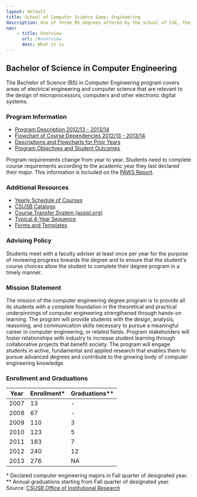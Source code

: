 ```yaml
---
layout: default
title: School of Computer Science &amp; Engineering
description: One of three BS degrees offered by the School of CSE, the BS in Computer Science is a 4-year degree with a combined focus on programming and theory.
nav:
    - title: Overview
      url: /#overview
      desc: What it is
---
```


## Bachelor of Science in __Computer Engineering__

The Bachelor of Science (BS) in Computer Engineering program covers areas of electrical engineering and computer science that are relevant to the design of microprocessors, computers and other electronic digital systems.

### Program Information

- [Program Description 2012/13 - 2013/14][description]
- [Flowchart of Course Dependencies 2012/13 - 2013/14][flowchart]
- [Descriptions and Flowcharts for Prior Years][archive]
- [Program Objectives and Student Outcomes][outcomes]

Program requirements change from year to year. Students need to complete course requirements according to the academic year they last declared their major. This information is included on the [PAWS Report][paws].

### Additional Resources

- [Yearly Schedule of Courses][yearly-schedule]
- [CSUSB Catalogs][catalog]
- [Course Transfer System (assist.org)][assist]
- [Typical 4-Year Sequence][roadmap]
- [Forms and Templates][forms]

### Advising Policy

Students meet with a faculty adviser at least once per year for the purpose of reviewing progress towards the degree and to ensure that the student's course choices allow the student to complete their degree program in a timely manner.

### Mission Statement

The mission of the computer engineering degree program is to provide all its students with a complete foundation in the theoretical and practical underpinnings of computer engineering strengthened through hands-on learning. The program will provide students with the design, analysis, reasoning, and communication skills necessary to pursue a meaningful career in computer engineering, or related fields. Program stakeholders will foster relationships with industry to increase student learning through collaborative projects that benefit society. The program will engage students in active, fundamental and applied research that enables them to pursue advanced degrees and contribute to the growing body of computer engineering knowledge.

### Enrollment and Graduations

<table class="enrollment">
  <thead>
    <tr> <th>Year</th> <th>Enrollment*</th> <th>Graduations**</th> </tr>
  </thead>
  <tbody>
    <tr> <td>2007</td> <td>13</td> <td>-</td> </tr>
    <tr> <td>2008</td> <td>67</td> <td>-</td> </tr>
    <tr> <td>2009</td> <td>110</td> <td>3</td> </tr>
    <tr> <td>2010</td> <td>123</td> <td>5</td> </tr>
    <tr> <td>2011</td> <td>163</td> <td>7</td> </tr>
    <tr> <td>2012</td> <td>240</td> <td>12</td> </tr>
    <tr> <td>2013</td> <td>276</td> <td>NA</td> </tr>
  </tbody>
</table>
<caption>
  * Declared computer engineering majors in Fall quarter of designated year. <br>
  ** Annual graduations starting from Fall quarter of designated year. <br>
  Source: <a href="http://ir.csusb.edu/">CSUSB Office of Institutional Research</a>
</caption>


[abet]: http://abet.org/
[paws]: http://cms.csusb.edu/ehelp/sa/Paws.jsp

[flowchart]: ce-flowchart-2012.pdf
[description]: ce-description-2012.pdf
[archive]: ../computer-engineering-archive/
[outcomes]: computer-engineering-objectives-and-outcomes.pdf

[yearly-schedule]: /docs/Yearly_schedule_of_courses.pdf
[catalog]: http://catalog.csusb.edu/
[assist]: http://www.assist.org/
[roadmap]: Roadmap_bs_4_years.pdf
[forms]: /cse


